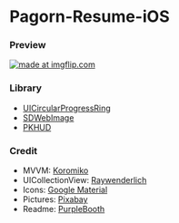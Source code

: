 # Pagorn-Resume-iOS

### Preview
<a href="https://imgflip.com/gif/1znndw"><img src="https://i.imgflip.com/1znndw.gif" title="made at imgflip.com"/></a>

### Library
* [UICircularProgressRing](https://github.com/luispadron/UICircularProgressRing)
* [SDWebImage](https://github.com/rs/SDWebImage)
* [PKHUD](https://github.com/pkluz/PKHUD)



### Credit
* MVVM: [Koromiko](https://github.com/koromiko/Tutorial/tree/master/MVVMPlayground/MVVMPlayground)
* UICollectionView: [Raywenderlich](https://www.raywenderlich.com/136159/uicollectionview-tutorial-getting-started)
* Icons: [Google Material](https://github.com/google/material-design-icons)
* Pictures: [Pixabay](https://pixabay.com)
* Readme: [PurpleBooth](https://gist.github.com/PurpleBooth/109311bb0361f32d87a2)
